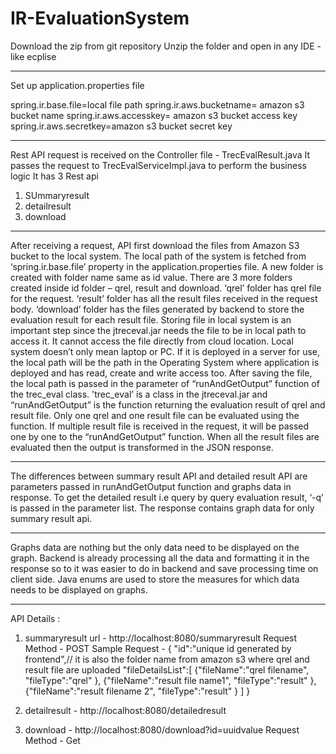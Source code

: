 # IR-EvaluationSystem

Download the zip from git repository
Unzip the folder and open in any IDE - like ecplise

---------------------------------------
Set up application.properties file

spring.ir.base.file=local file path
spring.ir.aws.bucketname= amazon s3 bucket name
spring.ir.aws.accesskey= amazon s3 bucket access key
spring.ir.aws.secretkey=amazon s3 bucket secret key

--------------------------------------

Rest API request is received on the Controller file - TrecEvalResult.java
It passes the request to TrecEvalServiceImpl.java to perform the business logic
It has 3 Rest api
1. SUmmaryresult
2. detailresult
3. download
---------------------------------------
After receiving a request, API first download the files from Amazon S3 bucket to the local system. The local path of the system is fetched from ‘spring.ir.base.file’ property in the application.properties file. 
A new folder is created with folder name same as id value. There are 3 more folders created inside id folder – qrel, result and download. ‘qrel’ folder has qrel file for the request. ‘result’ folder has all the result files received in the request body. ‘download’ folder has the files generated by backend to store the evaluation result for each result file. 
Storing file in local system is an important step since the jtreceval.jar needs the file to be in local path to access it. It cannot access the file directly from cloud location. Local system doesn’t only mean laptop or PC. If it is deployed in a server for use, the local path will be the path in the Operating System where application is deployed and has read, create and write access too. 
After saving the file, the local path is passed in the parameter of “runAndGetOutput” function of the trec_eval class. 'trec_eval’ is a class in the jtreceval.jar and “runAndGetOutput” is the function returning the evaluation result of qrel and result file. Only one qrel and one result file can be evaluated using the function. If multiple result file is received in the request, it will be passed one by one to the “runAndGetOutput” function. When all the result files are evaluated then the output is transformed in the JSON response. 

------------------------------------------------

The differences between summary result API and detailed result API are parameters passed in runAndGetOutput function and graphs data in response. To get the detailed result i.e query by query evaluation result, ‘-q’ is passed in the parameter list. The response contains graph data for only summary result api.

----------------------------------------------

Graphs data are nothing but the only data need to be displayed on the graph. Backend is already processing all the data and formatting it in the response so to it was easier to do in backend and save processing time on client side. Java enums are used to store the measures for which data needs to be displayed on graphs.

----------------------------------------------

API Details :

1. summaryresult 
url - http://localhost:8080/summaryresult
Request Method - POST
Sample Request - {
    "id":"unique id generated by frontend",// it is also the folder name from amazon s3 where qrel and result file are uploaded
    "fileDetailsList":[
        {"fileName":"qrel filename",
        "fileType":"qrel"
        },
         {"fileName":"result file name1",
        "fileType":"result"
        },
         {"fileName":"result filename 2",
        "fileType":"result"
        }
    ]
}

2. detailresult - http://localhost:8080/detailedresult
3. download - http://localhost:8080/download?id=uuidvalue
Request Method - Get
